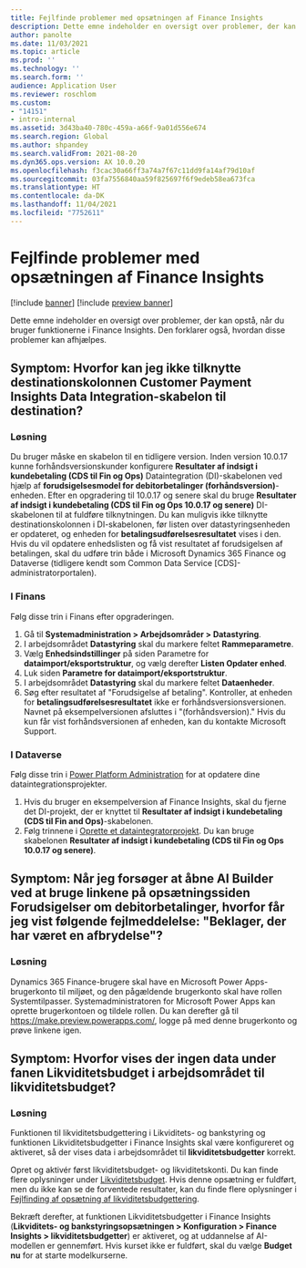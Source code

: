 ```yaml
---
title: Fejlfinde problemer med opsætningen af Finance Insights
description: Dette emne indeholder en oversigt over problemer, der kan opstå, når du bruger funktionerne i Finance Insights. Den forklarer også, hvordan disse problemer kan afhjælpes.
author: panolte
ms.date: 11/03/2021
ms.topic: article
ms.prod: ''
ms.technology: ''
ms.search.form: ''
audience: Application User
ms.reviewer: roschlom
ms.custom:
- "14151"
- intro-internal
ms.assetid: 3d43ba40-780c-459a-a66f-9a01d556e674
ms.search.region: Global
ms.author: shpandey
ms.search.validFrom: 2021-08-20
ms.dyn365.ops.version: AX 10.0.20
ms.openlocfilehash: f3cac30a66ff3a74a7f67c11dd9fa14af79d10af
ms.sourcegitcommit: 03fa7556840aa59f825697f6f9edeb58ea673fca
ms.translationtype: HT
ms.contentlocale: da-DK
ms.lasthandoff: 11/04/2021
ms.locfileid: "7752611"
---
```

# <a name="troubleshoot-finance-insights-setup-issues"></a>Fejlfinde problemer med opsætningen af Finance Insights

[!include [banner](../includes/banner.md)]
[!include [preview banner](../includes/preview-banner.md)]

Dette emne indeholder en oversigt over problemer, der kan opstå, når du bruger funktionerne i Finance Insights. Den forklarer også, hvordan disse problemer kan afhjælpes.

## <a name="symptom-why-cant-i-map-the-customer-payment-insights-data-integration-template-destination-column"></a>Symptom: Hvorfor kan jeg ikke tilknytte destinationskolonnen Customer Payment Insights Data Integration-skabelon til destination?

### <a name="resolution"></a>Løsning

Du bruger måske en skabelon til en tidligere version. Inden version 10.0.17 kunne forhåndsversionskunder konfigurere **Resultater af indsigt i kundebetaling (CDS til Fin og Ops)** Dataintegration (DI)-skabelonen ved hjælp af **forudsigelsesmodel for debitorbetalinger (forhåndsversion)**-enheden. Efter en opgradering til 10.0.17 og senere skal du bruge **Resultater af indsigt i kundebetaling (CDS til Fin og Ops 10.0.17 og senere)** DI-skabelonen til at fuldføre tilknytningen. Du kan muligvis ikke tilknytte destinationskolonnen i DI-skabelonen, før listen over datastyringsenheden er opdateret, og enheden for **betalingsudførelsesresultatet** vises i den. Hvis du vil opdatere enhedslisten og få vist resultatet af forudsigelsen af betalingen, skal du udføre trin både i Microsoft Dynamics 365 Finance og Dataverse (tidligere kendt som Common Data Service \[CDS\]-administratorportalen).

### <a name="in-finance"></a>I Finans

Følg disse trin i Finans efter opgraderingen.

1. Gå til **Systemadministration \> Arbejdsområder \> Datastyring**.
2. I arbejdsområdet **Datastyring** skal du markere feltet **Rammeparametre**.
3. Vælg **Enhedsindstillinger** på siden Parametre for **dataimport/eksportstruktur**, og vælg derefter **Listen Opdater enhed**.
4. Luk siden **Parametre for dataimport/eksportstruktur**.
5. I arbejdsområdet **Datastyring** skal du markere feltet **Dataenheder**.
6. Søg efter resultatet af "Forudsigelse af betaling". Kontroller, at enheden for **betalingsudførelsesresultatet** ikke er forhåndsversionsversionen. Navnet på eksempelversionen afsluttes i "(forhåndsversion)." Hvis du kun får vist forhåndsversionen af enheden, kan du kontakte Microsoft Support.

### <a name="in-dataverse"></a>I Dataverse

Følg disse trin i [Power Platform Administration](https://admin.powerplatform.microsoft.com/environments) for at opdatere dine dataintegrationsprojekter.

1. Hvis du bruger en eksempelversion af Finance Insights, skal du fjerne det DI-projekt, der er knyttet til **Resultater af indsigt i kundebetaling (CDS til Fin and Ops)**-skabelonen.
2. Følg trinnene i [Oprette et dataintegratorprojekt](create-data-integrate-project.md). Du kan bruge skabelonen **Resultater af indsigt i kundebetaling (CDS til Fin og Ops 10.0.17 og senere)**.

## <a name="symptom-when-i-try-to-open-ai-builder-by-using-the-links-on-the-customer-payment-predictions-setup-page-why-do-i-receive-the-following-error-message-sorry-theres-been-a-disconnect"></a>Symptom: Når jeg forsøger at åbne AI Builder ved at bruge linkene på opsætningssiden Forudsigelser om debitorbetalinger, hvorfor får jeg vist følgende fejlmeddelelse: "Beklager, der har været en afbrydelse"?

### <a name="resolution"></a>Løsning

Dynamics 365 Finance-brugere skal have en Microsoft Power Apps-brugerkonto til miljøet, og den pågældende brugerkonto skal have rollen Systemtilpasser. Systemadministratoren for Microsoft Power Apps kan oprette brugerkontoen og tildele rollen. Du kan derefter gå til <https://make.preview.powerapps.com/>, logge på med denne brugerkonto og prøve linkene igen.

## <a name="symptom-why-doesnt-the-cash-forecast-tab-in-the-cash-flow-forecast-workspace-show-any-data"></a>Symptom: Hvorfor vises der ingen data under fanen Likviditetsbudget i arbejdsområdet til likviditetsbudget?

### <a name="resolution"></a>Løsning

Funktionen til likviditetsbudgettering i Likviditets- og bankstyring og funktionen Likviditetsbudgetter i Finance Insights skal være konfigureret og aktiveret, så der vises data i arbejdsområdet til **likviditetsbudgetter** korrekt.

Opret og aktivér først likviditetsbudget- og likviditetskonti. Du kan finde flere oplysninger under [Likviditetsbudget](../cash-bank-management/cash-flow-forecasting.md). Hvis denne opsætning er fuldført, men du ikke kan se de forventede resultater, kan du finde flere oplysninger i [Fejlfinding af opsætning af likviditetsbudgettering](../cash-bank-management/cash-flow-forecasting-tsg.md).

Bekræft derefter, at funktionen Likviditetsbudgetter i Finance Insights (**Likviditets- og bankstyringsopsætningen \> Konfiguration \> Finance Insights \> likviditetsbudgetter**) er aktiveret, og at uddannelse af AI-modellen er gennemført. Hvis kurset ikke er fuldført, skal du vælge **Budget nu** for at starte modelkurserne.
